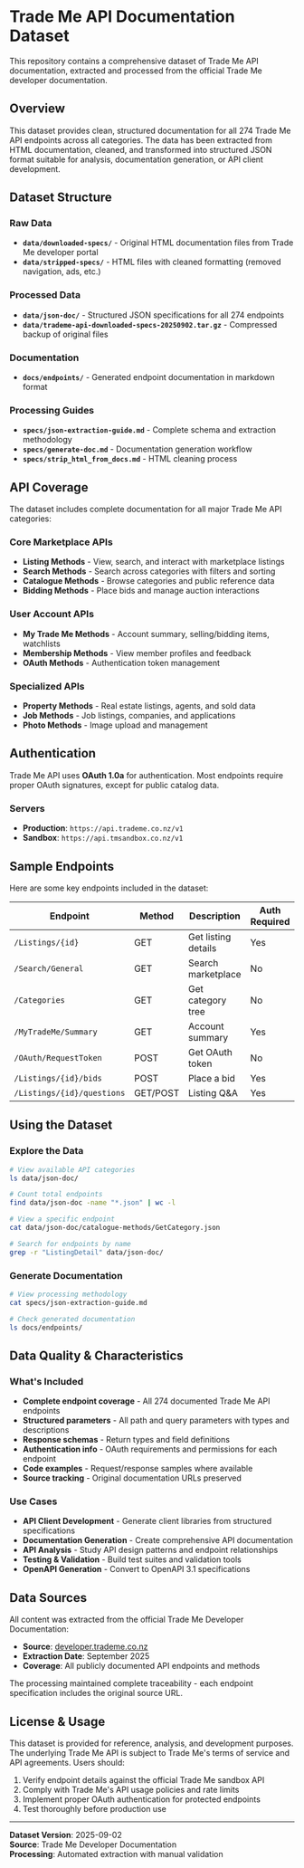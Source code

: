 # Trade Me API Documentation Dataset

This repository contains a comprehensive dataset of Trade Me API documentation, extracted and processed from the official Trade Me developer documentation.

## Overview

This dataset provides clean, structured documentation for all 274 Trade Me API endpoints across all categories. The data has been extracted from HTML documentation, cleaned, and transformed into structured JSON format suitable for analysis, documentation generation, or API client development.

## Dataset Structure

### Raw Data
- **`data/downloaded-specs/`** - Original HTML documentation files from Trade Me developer portal
- **`data/stripped-specs/`** - HTML files with cleaned formatting (removed navigation, ads, etc.)

### Processed Data  
- **`data/json-doc/`** - Structured JSON specifications for all 274 endpoints
- **`data/trademe-api-downloaded-specs-20250902.tar.gz`** - Compressed backup of original files

### Documentation
- **`docs/endpoints/`** - Generated endpoint documentation in markdown format

### Processing Guides
- **`specs/json-extraction-guide.md`** - Complete schema and extraction methodology
- **`specs/generate-doc.md`** - Documentation generation workflow
- **`specs/strip_html_from_docs.md`** - HTML cleaning process

## API Coverage

The dataset includes complete documentation for all major Trade Me API categories:

### Core Marketplace APIs
- **Listing Methods** - View, search, and interact with marketplace listings
- **Search Methods** - Search across categories with filters and sorting
- **Catalogue Methods** - Browse categories and public reference data
- **Bidding Methods** - Place bids and manage auction interactions

### User Account APIs  
- **My Trade Me Methods** - Account summary, selling/bidding items, watchlists
- **Membership Methods** - View member profiles and feedback
- **OAuth Methods** - Authentication token management

### Specialized APIs
- **Property Methods** - Real estate listings, agents, and sold data
- **Job Methods** - Job listings, companies, and applications
- **Photo Methods** - Image upload and management

## Authentication

Trade Me API uses **OAuth 1.0a** for authentication. Most endpoints require proper OAuth signatures, except for public catalog data.

### Servers
- **Production**: `https://api.trademe.co.nz/v1`
- **Sandbox**: `https://api.tmsandbox.co.nz/v1`

## Sample Endpoints

Here are some key endpoints included in the dataset:

| Endpoint | Method | Description | Auth Required |
|----------|--------|-------------|---------------|
| `/Listings/{id}` | GET | Get listing details | Yes |
| `/Search/General` | GET | Search marketplace | No |
| `/Categories` | GET | Get category tree | No |
| `/MyTradeMe/Summary` | GET | Account summary | Yes |
| `/OAuth/RequestToken` | POST | Get OAuth token | No |
| `/Listings/{id}/bids` | POST | Place a bid | Yes |
| `/Listings/{id}/questions` | GET/POST | Listing Q&A | Yes |

## Using the Dataset

### Explore the Data
```bash
# View available API categories
ls data/json-doc/

# Count total endpoints
find data/json-doc -name "*.json" | wc -l

# View a specific endpoint
cat data/json-doc/catalogue-methods/GetCategory.json

# Search for endpoints by name
grep -r "ListingDetail" data/json-doc/
```

### Generate Documentation
```bash
# View processing methodology
cat specs/json-extraction-guide.md

# Check generated documentation
ls docs/endpoints/
```

## Data Quality & Characteristics

### What's Included
- **Complete endpoint coverage** - All 274 documented Trade Me API endpoints
- **Structured parameters** - All path and query parameters with types and descriptions
- **Response schemas** - Return types and field definitions
- **Authentication info** - OAuth requirements and permissions for each endpoint  
- **Code examples** - Request/response samples where available
- **Source tracking** - Original documentation URLs preserved

### Use Cases
- **API Client Development** - Generate client libraries from structured specifications
- **Documentation Generation** - Create comprehensive API documentation
- **API Analysis** - Study API design patterns and endpoint relationships
- **Testing & Validation** - Build test suites and validation tools
- **OpenAPI Generation** - Convert to OpenAPI 3.1 specifications

## Data Sources

All content was extracted from the official Trade Me Developer Documentation:
- **Source**: [developer.trademe.co.nz](https://developer.trademe.co.nz/)
- **Extraction Date**: September 2025
- **Coverage**: All publicly documented API endpoints and methods

The processing maintained complete traceability - each endpoint specification includes the original source URL.

## License & Usage

This dataset is provided for reference, analysis, and development purposes. The underlying Trade Me API is subject to Trade Me's terms of service and API agreements. Users should:

1. Verify endpoint details against the official Trade Me sandbox API
2. Comply with Trade Me's API usage policies and rate limits  
3. Implement proper OAuth authentication for protected endpoints
4. Test thoroughly before production use

---

**Dataset Version**: 2025-09-02  
**Source**: Trade Me Developer Documentation  
**Processing**: Automated extraction with manual validation